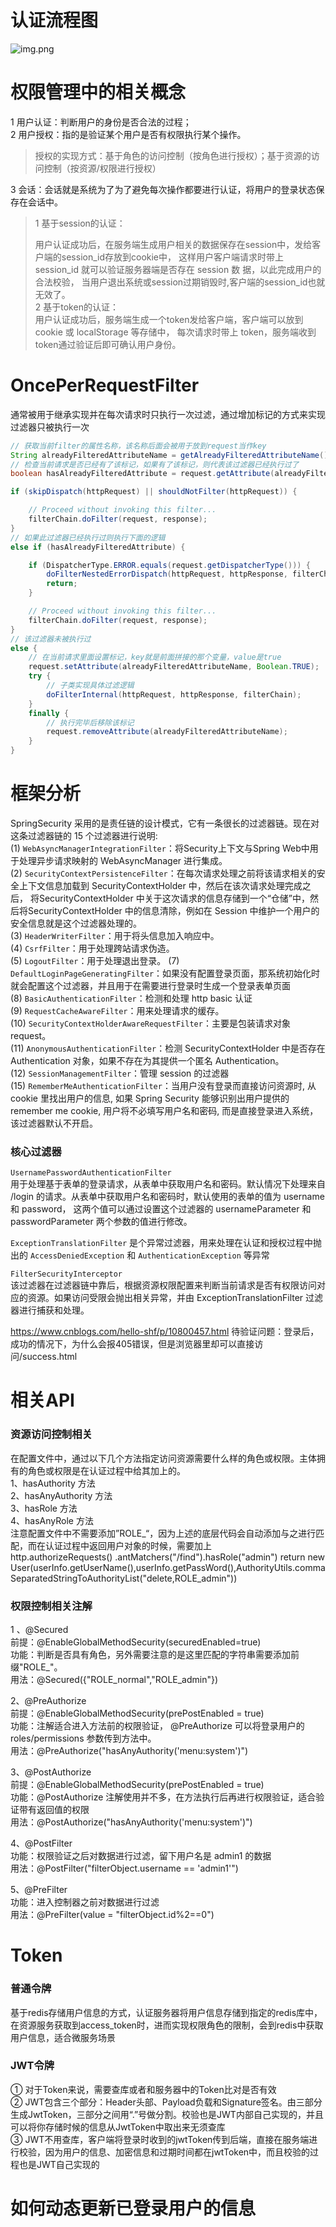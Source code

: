 # 认证流程图
![img.png](images/SpringSecurity认证流程图.png)

# 权限管理中的相关概念
1 用户认证：判断用户的身份是否合法的过程；  
2 用户授权：指的是验证某个用户是否有权限执行某个操作。  
> 授权的实现方式：基于角色的访问控制（按角色进行授权）；基于资源的访问控制（按资源/权限进行授权）

3 会话：会话就是系统为了为了避免每次操作都要进行认证，将用户的登录状态保存在会话中。
> 1 基于session的认证：  
> 
> 用户认证成功后，在服务端生成用户相关的数据保存在session中，发给客户端的session_id存放到cookie中，
> 这样用户客户端请求时带上 session_id 就可以验证服务器端是否存在 session 数 据，以此完成用户的合法校验，
> 当用户退出系统或session过期销毁时,客户端的session_id也就无效了。  
> 2 基于token的认证：  
> 用户认证成功后，服务端生成一个token发给客户端，客户端可以放到 cookie 或 localStorage 等存储中，
> 每次请求时带上 token，服务端收到token通过验证后即可确认用户身份。

# OncePerRequestFilter
通常被用于继承实现并在每次请求时只执行一次过滤，通过增加标记的方式来实现过滤器只被执行一次  
```java
// 获取当前filter的属性名称，该名称后面会被用于放到request当作key
String alreadyFilteredAttributeName = getAlreadyFilteredAttributeName();
// 检查当前请求是否已经有了该标记，如果有了该标记，则代表该过滤器已经执行过了
boolean hasAlreadyFilteredAttribute = request.getAttribute(alreadyFilteredAttributeName) != null;

if (skipDispatch(httpRequest) || shouldNotFilter(httpRequest)) {

	// Proceed without invoking this filter...
	filterChain.doFilter(request, response);
}
// 如果此过滤器已经执行过则执行下面的逻辑
else if (hasAlreadyFilteredAttribute) {

	if (DispatcherType.ERROR.equals(request.getDispatcherType())) {
		doFilterNestedErrorDispatch(httpRequest, httpResponse, filterChain);
		return;
	}

	// Proceed without invoking this filter...
	filterChain.doFilter(request, response);
}
// 该过滤器未被执行过
else {
    // 在当前请求里面设置标记，key就是前面拼接的那个变量，value是true
	request.setAttribute(alreadyFilteredAttributeName, Boolean.TRUE);
	try {
        // 子类实现具体过滤逻辑
		doFilterInternal(httpRequest, httpResponse, filterChain);
	}
	finally {
        // 执行完毕后移除该标记
		request.removeAttribute(alreadyFilteredAttributeName);
	}
}
```

# 框架分析
SpringSecurity 采用的是责任链的设计模式，它有一条很长的过滤器链。现在对这条过滤器链的 15 个过滤器进行说明:  
(1) `WebAsyncManagerIntegrationFilter`：将Security上下文与Spring Web中用于处理异步请求映射的 WebAsyncManager 进行集成。  
(2) `SecurityContextPersistenceFilter`：在每次请求处理之前将该请求相关的安全上下文信息加载到 SecurityContextHolder 中，然后在该次请求处理完成之后，
将SecurityContextHolder 中关于这次请求的信息存储到一个“仓储”中，然后将SecurityContextHolder 中的信息清除，例如在 Session 中维护一个用户的安全信息就是这个过滤器处理的。  
(3) `HeaderWriterFilter`：用于将头信息加入响应中。  
(4) `CsrfFilter`：用于处理跨站请求伪造。  
(5) `LogoutFilter`：用于处理退出登录。 
(7) `DefaultLoginPageGeneratingFilter`：如果没有配置登录页面，那系统初始化时就会配置这个过滤器，并且用于在需要进行登录时生成一个登录表单页面  
(8) `BasicAuthenticationFilter`：检测和处理 http basic 认证  
(9) `RequestCacheAwareFilter`：用来处理请求的缓存。  
(10) `SecurityContextHolderAwareRequestFilter`：主要是包装请求对象 request。  
(11) `AnonymousAuthenticationFilter`：检测 SecurityContextHolder 中是否存在Authentication 对象，如果不存在为其提供一个匿名 Authentication。  
(12) `SessionManagementFilter`：管理 session 的过滤器    
(15) `RememberMeAuthenticationFilter`：当用户没有登录而直接访问资源时, 从 cookie 里找出用户的信息, 如果 Spring Security 能够识别出用户提供的 remember me cookie,
用户将不必填写用户名和密码, 而是直接登录进入系统，该过滤器默认不开启。  

### 核心过滤器
`UsernamePasswordAuthenticationFilter`  
用于处理基于表单的登录请求，从表单中获取用户名和密码。默认情况下处理来自 /login 的请求。从表单中获取用户名和密码时，默认使用的表单的值为 username 和 password，
这两个值可以通过设置这个过滤器的 usernameParameter 和 passwordParameter 两个参数的值进行修改。  

`ExceptionTranslationFilter`
是个异常过滤器，用来处理在认证和授权过程中抛出的 ```AccessDeniedException``` 和 ```AuthenticationException``` 等异常  

`FilterSecurityInterceptor`  
该过滤器在过滤器链中靠后，根据资源权限配置来判断当前请求是否有权限访问对应的资源。如果访问受限会抛出相关异常，并由 ExceptionTranslationFilter 过滤器进行捕获和处理。

https://www.cnblogs.com/hello-shf/p/10800457.html
待验证问题：登录后，成功的情况下，为什么会报405错误，但是浏览器里却可以直接访问/success.html

# 相关API
### 资源访问控制相关
在配置文件中，通过以下几个方法指定访问资源需要什么样的角色或权限。主体拥有的角色或权限是在认证过程中给其加上的。  
1、hasAuthority 方法  
2、hasAnyAuthority 方法  
3、hasRole 方法  
4、hasAnyRole 方法  
注意配置文件中不需要添加”ROLE_“，因为上述的底层代码会自动添加与之进行匹配，而在认证过程中返回用户对象的时候，需要加上  
http.authorizeRequests()
    .antMatchers("/find").hasRole("admin")
return new User(userInfo.getUserName(),userInfo.getPassWord(),AuthorityUtils.commaSeparatedStringToAuthorityList("delete,ROLE_admin"))

### 权限控制相关注解  
1 、@Secured  
前提：@EnableGlobalMethodSecurity(securedEnabled=true)  
功能：判断是否具有角色，另外需要注意的是这里匹配的字符串需要添加前缀"ROLE_"。  
用法：@Secured({"ROLE_normal","ROLE_admin"})  

2、@PreAuthorize  
前提：@EnableGlobalMethodSecurity(prePostEnabled = true)  
功能：注解适合进入方法前的权限验证， @PreAuthorize 可以将登录用户的 roles/permissions 参数传到方法中。  
用法：@PreAuthorize("hasAnyAuthority('menu:system')")  

3、@PostAuthorize  
前提：@EnableGlobalMethodSecurity(prePostEnabled = true)  
功能：@PostAuthorize 注解使用并不多，在方法执行后再进行权限验证，适合验证带有返回值的权限  
用法：@PostAuthorize("hasAnyAuthority('menu:system')")  

4、@PostFilter  
功能：权限验证之后对数据进行过滤，留下用户名是 admin1 的数据  
用法：@PostFilter("filterObject.username == 'admin1'")  

5、@PreFilter  
功能：进入控制器之前对数据进行过滤  
用法：@PreFilter(value = "filterObject.id%2==0")  

# Token
### 普通令牌
基于redis存储用户信息的方式，认证服务器将用户信息存储到指定的redis库中，在资源服务获取到access_token时，进而实现权限角色的限制，会到redis中获取用户信息，适合微服务场景

### JWT令牌
① 对于Token来说，需要查库或者和服务器中的Token比对是否有效  
② JWT包含三个部分：Header头部、Payload负载和Signature签名。由三部分生成JwtToken，三部分之间用“.”号做分割。校验也是JWT内部自己实现的，并且可以将你存储时候的信息从JwtToken中取出来无须查库  
③ JWT不用查库，客户端将登录时收到的jwtToken传到后端，直接在服务端进行校验，因为用户的信息、加密信息和过期时间都在jwtToken中，而且校验的过程也是JWT自己实现的





# 如何动态更新已登录用户的信息

